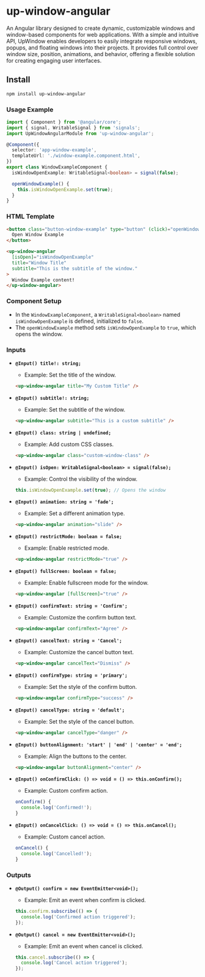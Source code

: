 # up-window-angular

An Angular library designed to create dynamic, customizable windows and window-based components for web applications. With a simple and intuitive API, UpWindow enables developers to easily integrate responsive windows, popups, and floating windows into their projects. It provides full control over window size, position, animations, and behavior, offering a flexible solution for creating engaging user interfaces.

## Install
```bash
npm install up-window-angular
```

### Usage Example

```typescript
import { Component } from '@angular/core';
import { signal, WritableSignal } from 'signals';
import UpWindowAngularModule from 'up-window-angular';

@Component({
  selector: 'app-window-example',
  templateUrl: './window-example.component.html',
})
export class WindowExampleComponent {
  isWindowOpenExample: WritableSignal<boolean> = signal(false);

  openWindowExample() {
    this.isWindowOpenExample.set(true);
  }
}
```

### HTML Template

```html
<button class="button-window-example" type="button" (click)="openWindowExample()">
  Open Window Example
</button>

<up-window-angular
  [isOpen]="isWindowOpenExample"
  title="Window Title"
  subtitle="This is the subtitle of the window."
>
  Window Example content!
</up-window-angular>
```

### Component Setup
- In the `WindowExampleComponent`, a `WritableSignal<boolean>` named `isWindowOpenExample` is defined, initialized to `false`.
- The `openWindowExample` method sets `isWindowOpenExample` to `true`, which opens the window.

### Inputs

- **`@Input() title!: string;`**
   - Example: Set the title of the window.
   ```html
   <up-window-angular title="My Custom Title" />
   ```

- **`@Input() subtitle!: string;`**
   - Example: Set the subtitle of the window.
   ```html
   <up-window-angular subtitle="This is a custom subtitle" />
   ```

- **`@Input() class: string | undefined;`**
   - Example: Add custom CSS classes.
   ```html
   <up-window-angular class="custom-window-class" />
   ```

- **`@Input() isOpen: WritableSignal<boolean> = signal(false);`**
   - Example: Control the visibility of the window.
   ```typescript
   this.isWindowOpenExample.set(true); // Opens the window
   ```

- **`@Input() animation: string = 'fade';`**
   - Example: Set a different animation type.
   ```html
   <up-window-angular animation="slide" />
   ```

- **`@Input() restrictMode: boolean = false;`**
   - Example: Enable restricted mode.
   ```html
   <up-window-angular restrictMode="true" />
   ```

- **`@Input() fullScreen: boolean = false;`**
   - Example: Enable fullscreen mode for the window.
   ```html
   <up-window-angular [fullScreen]="true" />
   ```

- **`@Input() confirmText: string = 'Confirm';`**
   - Example: Customize the confirm button text.
   ```html
   <up-window-angular confirmText="Agree" />
   ```

- **`@Input() cancelText: string = 'Cancel';`**
    - Example: Customize the cancel button text.
    ```html
    <up-window-angular cancelText="Dismiss" />
    ```

- **`@Input() confirmType: string = 'primary';`**
    - Example: Set the style of the confirm button.
    ```html
    <up-window-angular confirmType="success" />
    ```

- **`@Input() cancelType: string = 'default';`**
    - Example: Set the style of the cancel button.
    ```html
    <up-window-angular cancelType="danger" />
    ```

- **`@Input() buttonAlignment: 'start' | 'end' | 'center' = 'end';`**
    - Example: Align the buttons to the center.
    ```html
    <up-window-angular buttonAlignment="center" />
    ```

- **`@Input() onConfirmClick: () => void = () => this.onConfirm();`**
    - Example: Custom confirm action.
    ```typescript
    onConfirm() {
      console.log('Confirmed!');
    }
    ```

- **`@Input() onCancelClick: () => void = () => this.onCancel();`**
    - Example: Custom cancel action.
    ```typescript
    onCancel() {
      console.log('Cancelled!');
    }
    ```

### Outputs

- **`@Output() confirm = new EventEmitter<void>();`**
   - Example: Emit an event when confirm is clicked.
   ```typescript
   this.confirm.subscribe(() => {
     console.log('Confirmed action triggered');
   });
   ```

- **`@Output() cancel = new EventEmitter<void>();`**
   - Example: Emit an event when cancel is clicked.
   ```typescript
   this.cancel.subscribe(() => {
     console.log('Cancel action triggered');
   });
   ```
